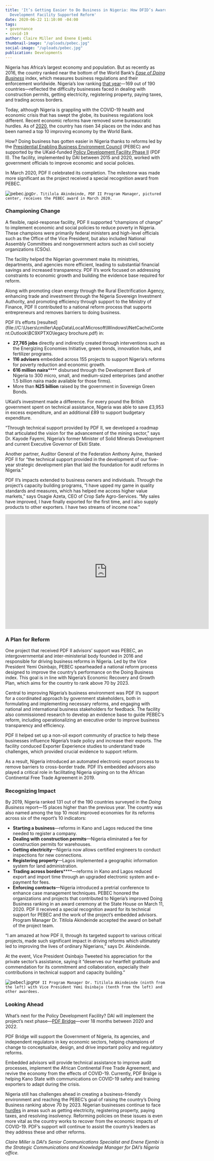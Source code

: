 ```yaml
---
title: 'It’s Getting Easier to Do Business in Nigeria: How DFID’s Award-Winning Policy
  Development Facility Supported Reform'
date: 2020-06-22 11:10:00 -04:00
tags:
- governance
- covid-19
author: Claire Miller and Enene Ejembi
thumbnail-image: "/uploads/pebec.jpg"
social-image: "/uploads/pebec.jpg"
publication: Developments
---
```


Nigeria has Africa’s largest economy and population. But as recently as 2016, the country ranked near the bottom of the World Bank’s *[Ease of Doing Business](https://www.doingbusiness.org/en/doingbusiness)* index, which measures business regulations and their enforcement worldwide. Nigeria’s low ranking [that year](https://www.doingbusiness.org/content/dam/doingBusiness/media/Annual-Reports/English/DB16-Full-Report.pdf)—169 out of 190 countries—reflected the difficulty businesses faced in dealing with construction permits, getting electricity, registering property, paying taxes, and trading across borders.










  

Today, although Nigeria is grappling with the COVID-19 health and economic crisis that has swept the globe, its business regulations look different. Recent economic reforms have removed some bureaucratic hurdles. As of [2020](https://www.doingbusiness.org/content/dam/doingBusiness/country/n/nigeria/NGA.pdf), the country has risen 34 places on the index and has been named a top 10 improving economy by the World Bank. 

How? Doing business has gotten easier in Nigeria thanks to reforms led by the [Presidential Enabling Business Environment Council](https://easeofdoingbusinessnigeria.com/) (PEBEC) and supported by the UKaid-funded [Policy Development Facility Phase II](https://www.dai.com/our-work/projects/nigeria-dfid-policy-development-facility-pdf2-0) (PDF II). The facility, implemented by DAI between 2015 and 2020, worked with government officials to improve economic and social policies. 

In March 2020, PDF II celebrated its completion. The milestone was made more significant as the project received a special recognition award from PEBEC.  

![pebec.jpg](/uploads/pebec.jpg)`Dr. Titilola Akindeinde, PDF II Program Manager, pictured center, receives the PEBEC award in March 2020.`

### Championing Change

A flexible, rapid-response facility, PDF II supported “champions of change” to implement economic and social policies to reduce poverty in Nigeria. These champions were primarily federal ministers and high-level officials such as the Office of the Vice President, but also included National Assembly Committees and nongovernment actors such as civil society organizations (CSOs). 

The facility helped the Nigerian government make its ministries, departments, and agencies more efficient, leading to substantial financial savings and increased transparency. PDF II’s work focused on addressing constraints to economic growth and building the evidence base required for reform.

Along with promoting clean energy through the Rural Electrification Agency, enhancing trade and investment through the Nigeria Sovereign Investment Authority, and promoting efficiency through support to the Ministry of Finance, PDF II contributed to a national reform process that supports entrepreneurs and removes barriers to doing business. 

PDF II’s efforts [resulted](file://C:\\Users\cmiller\AppData\Local\Microsoft\Windows\INetCache\Content.Outlook\BC9XPTXO\legacy brochure.pdf) in: 
* **27,765 jobs** directly and indirectly created through interventions such as the Energizing Economies Initiative, green bonds, innovation hubs, and fertilizer programs. 
* **116 advisers** embedded across 155 projects to support Nigeria’s reforms for poverty reduction and economic growth.
* **616 million naira****** disbursed through the Development Bank of Nigeria to 300 micro, small, and medium-sized enterprises (and another 1.5 billion naira made available for those firms).
* More than **N25 billion** raised by the government in Sovereign Green Bonds.

UKaid’s investment made a difference. For every pound the British government spent on technical assistance, Nigeria was able to save £3,953 in excess expenditure, and an additional £89 to support budgetary expenditure.

“Through technical support provided by PDF II, we developed a roadmap that articulated the vision for the advancement of the mining sector,” says Dr. Kayode Fayemi, Nigeria’s former Minister of Solid Minerals Development and current Executive Governor of Ekiti State.

Another partner, Auditor General of the Federation Anthony Ayine, thanked PDF II for “the technical support provided in the development of our five-year strategic development plan that laid the foundation for audit reforms in Nigeria.”

PDF II’s impacts extended to business owners and individuals. Through the project’s capacity building programs, “I have upped my game in quality standards and measures, which has helped me access higher value markets,” says Osagie Azeta, CEO of Crop Safe Agro-Services. “My sales have improved, I have finally exported for the first time, and I also supply products to other exporters. I have two streams of income now.”

<iframe src="https://player.vimeo.com/video/405449610" width="640" height="360" frameborder="0" allow="autoplay; fullscreen" allowfullscreen></iframe>

### A Plan for Reform

One project that received PDF II advisors’ support was PEBEC, an intergovernmental and inter-ministerial body founded in 2016 and responsible for driving business reforms in Nigeria. Led by the Vice President Yemi Osinbajo, PEBEC spearheaded a national reform process designed to improve the country’s performance on the Doing Business index. This goal is in line with Nigeria’s Economic Recovery and Growth Plan, which aims for the country to rank above 70 by 2023. 

Central to improving Nigeria’s business environment was PDF II’s support for a coordinated approach by government stakeholders, both in formulating and implementing necessary reforms, and engaging with national and international business stakeholders for feedback. The facility also commissioned research to develop an evidence base to guide PEBEC’s reform, including operationalizing an executive order to improve business transparency and efficiency. 

PDF II helped set up a non-oil export community of practice to help these businesses influence Nigeria’s trade policy and increase their exports. The facility conduced Exporter Experience studies to understand trade challenges, which provided crucial evidence to support reform. 

As a result, Nigeria introduced an automated electronic export process to remove barriers to cross-border trade. PDF II’s embedded advisors also played a critical role in facilitating Nigeria signing on to the African Continental Free Trade Agreement in 2019. 

### Recognizing Impact

By 2019, Nigeria ranked 131 out of the 190 countries surveyed in the *Doing Business* report—15 places higher than the previous year. The country was also named among the top 10 most improved economies for its reforms across six of the report’s 10 indicators:
* **Starting a business**—reforms in Kano and Lagos reduced the time needed to register a company.
* **Dealing with construction permits**—Nigeria eliminated a fee for construction permits for warehouses. 
* **Getting electricity**—Nigeria now allows certified engineers to conduct inspections for new connections. 
* **Registering property**—Lagos implemented a geographic information system for land administration. 
* **Trading across borders******—reforms in Kano and Lagos reduced export and import time through an upgraded electronic system and e-payment for fees. 
* **Enforcing contracts**—Nigeria introduced a pretrial conference to enhance case management techniques.
PEBEC honored the organizations and projects that contributed to Nigeria’s improved Doing Business ranking in an award ceremony at the State House on March 11, 2020. PDF II received a special recognition award for its technical support for PEBEC and the work of the project’s embedded advisors. Program Manager Dr. Titilola Akindeinde accepted the award on behalf of the project team.

“I am amazed at how PDF II, through its targeted support to various critical projects, made such significant impact in driving reforms which ultimately led to improving the lives of ordinary Nigerians,” says Dr. Akindeinde. 

At the event, Vice President Osinbajo Tweeted his appreciation for the private sector’s assistance, saying it “deserves our heartfelt gratitude and commendation for its commitment and collaboration, especially their contributions in technical support and capacity building.”

![pebec1.jpg](/uploads/pebec1.jpg)`PDF II Program Manager Dr. Titilola Akindeinde (ninth from the left) with Vice President Yemi Osinbajo (tenth from the left) and other awardees.`

### Looking Ahead

What’s next for the Policy Development Facility? DAI will implement the project’s next phase—[PDF Bridge](https://www.dai.com/our-work/projects/nigeria-pdf-bridge-programme)—over 18 months between 2020 and 2022. 

PDF Bridge will support the Government of Nigeria, its agencies, and independent regulators in key economic sectors, helping champions of change to conceptualize, design, and drive important policy and regulatory reforms. 

Embedded advisors will provide technical assistance to improve audit processes, implement the African Continental Free Trade Agreement, and revive the economy from the effects of COVID-19. Currently, PDF Bridge is helping Kano State with communications on COVID-19 safety and training exporters to adapt during the crisis.

Nigeria still has challenges ahead in creating a business-friendly environment and reaching the PEBEC’s goal of raising the country’s Doing Business ranking above 70 by 2023. Nigerian businesses continue to face [hurdles](https://www.doingbusiness.org/content/dam/doingBusiness/country/n/nigeria/NGA.pdf) in areas such as getting electricity, registering property, paying taxes, and resolving insolvency. Reforming policies on these issues is even more vital as the country works to recover from the economic impacts of COVID-19. PDF’s support will continue to assist the country’s leaders as they  address these and other reforms. 

*Claire Miller is DAI’s Senior Communications Specialist and Enene Ejembi is the Strategic Communications and Knowledge Manager for DAI’s Nigeria office.*
